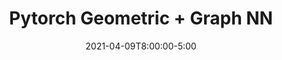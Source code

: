 ---
type: recitation
date: 2021-04-09T8:00:00-5:00
title: "Pytorch Geometric + Graph NN"
# tldr: "Short text to discribe what this lecture is about."
# thumbnail: /static_files/presentations/lec.jpg
hide_from_announcments: true
---